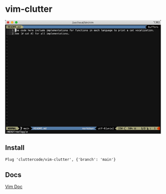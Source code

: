 # vim-clutter

![Demo](https://raw.githubusercontent.com/cluttercode/vim-clutter/main/doc/vim-clutter.gif)

## Install

```
Plug 'cluttercode/vim-clutter', {'branch': 'main'}
```

## Docs

[Vim Doc](https://github.com/cluttercode/vim-clutter/blob/main/doc/cluttervim.doc)
